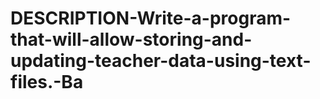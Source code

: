 # DESCRIPTION-Write-a-program-that-will-allow-storing-and-updating-teacher-data-using-text-files.-Ba